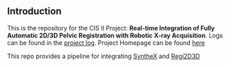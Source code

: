## Introduction

This is the repository for the CIS II Project: **Real-time Integration of Fully Automatic 2D/3D Pelvic Registration with Robotic X-ray Acquisition**. Logs can be found in the [project log](./Docs/CIS_II_Project.md). Project Homepage can be found [here](https://ciis.lcsr.jhu.edu/doku.php?id=courses:456:2023:projects)

This repo provides a pipeline for integrating [SyntheX](https://github.com/arcadelab/SyntheX) and [Regi2D3D](https://github.com/rg2/Regi2D3D-IPCAI2020)

